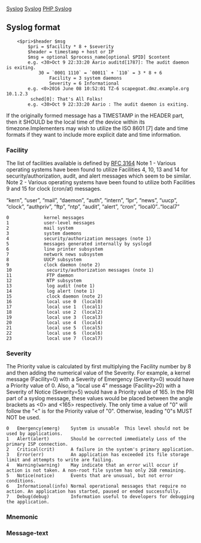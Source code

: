 [Syslog](https://tools.ietf.org/html/rfc3164)
[Syslog](https://en.wikipedia.org/wiki/Syslog)
[PHP Syslog](http://php.net/manual/en/function.syslog.php)


## Syslog format
```
    <$pri>$header $msg
        $pri = $facility * 8 + $severity
        $header = timestamp + host or IP
        $msg = optional $process_name[optional $PID] $content
        e.g. <30>Oct 9 22:33:20 Aario auditd[1787]: The audit daemon is exiting.
            30 = `0001 1110` = `00011` + `110` = 3 * 8 + 6
                Facility = 3 system daemons
                Severity = 6 Informational
        e.g. <0>2016 June 08 10:52:01 TZ-6 scapegoat.dmz.example.org 10.1.2.3
         sched[0]: That's All Folks!
        e.g. <30>Oct 9 22:33:20 Aario : The audit daemon is exiting.
```
 If the originally formed message has a TIMESTAMP in the HEADER
         part, then it SHOULD be the local time of the device within its
         timezone.Implementers may wish to utilize the ISO 8601 [7] date and
   time formats if they want to include more explicit date and time
   information.
### Facility
The list of facilities available is defined by [RFC 3164](https://tools.ietf.org/html/rfc3164)
Note 1 - Various operating systems have been found to utilize
  Facilities 4, 10, 13 and 14 for security/authorization,
  audit, and alert messages which seem to be similar.
Note 2 - Various operating systems have been found to utilize
  both Facilities 9 and 15 for clock (cron/at) messages.
  
“kern”, “user”, “mail”, “daemon”, “auth”, “intern”, “lpr”, “news”, “uucp”, “clock”, “authpriv”, “ftp”, “ntp”, “audit”, “alert”, “cron”, “local0”..“local7”

```
0             kernel messages
1             user-level messages
2             mail system
3             system daemons
4             security/authorization messages (note 1)
5             messages generated internally by syslogd
6             line printer subsystem
7             network news subsystem
8             UUCP subsystem
9             clock daemon (note 2)
10             security/authorization messages (note 1)
11             FTP daemon
12             NTP subsystem
13             log audit (note 1)
14             log alert (note 1)
15             clock daemon (note 2)
16             local use 0  (local0)
17             local use 1  (local1)
18             local use 2  (local2)
19             local use 3  (local3)
20             local use 4  (local4)
21             local use 5  (local5)
22             local use 6  (local6)
23             local use 7  (local7)
```
### Severity
The Priority value is calculated by first multiplying the Facility
number by 8 and then adding the numerical value of the Severity. For
example, a kernel message (Facility=0) with a Severity of Emergency
(Severity=0) would have a Priority value of 0.  Also, a "local use 4"
message (Facility=20) with a Severity of Notice (Severity=5) would
have a Priority value of 165.  In the PRI part of a syslog message,
these values would be placed between the angle brackets as <0> and
<165> respectively.  The only time a value of "0" will follow the "<"
is for the Priority value of "0". Otherwise, leading "0"s MUST NOT be
used.
```
0	Emergency(emerg)    System is unusable	This level should not be used by applications.
1	Alert(alert)        Should be corrected immediately	Loss of the primary ISP connection.
2	Critical(crit)	    A failure in the system's primary application.
3	Error(err)	        An application has exceeded its file storage limit and attempts to write are failing.
4	Warning(warning)	May indicate that an error will occur if action is not taken. A non-root file system has only 2GB remaining.
5	Notice(notice)	    Events that are unusual, but not error conditions.	
6	Informational(info)	Normal operational messages that require no action.	An application has started, paused or ended successfully.
7	Debug(debug)	    Information useful to developers for debugging the application.	
```
### Mnemonic
### Message-text